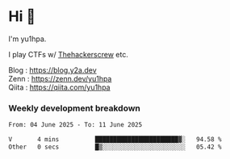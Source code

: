 # Hi 👋

I'm yu1hpa.

I play CTFs w/ [Thehackerscrew](https://www.thehackerscrew.team/) etc.

Blog : https://blog.y2a.dev  
Zenn : https://zenn.dev/yu1hpa  
Qiita : https://qiita.com/yu1hpa  

### Weekly development breakdown

<!--START_SECTION:waka-->

```txt
From: 04 June 2025 - To: 11 June 2025

V       4 mins          ███████████████████████▓░   94.58 %
Other   0 secs          █▒░░░░░░░░░░░░░░░░░░░░░░░   05.42 %
```

<!--END_SECTION:waka-->

